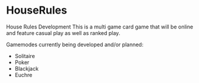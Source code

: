 # HouseRules
House Rules Development
This is a multi game card game that will be online and feature casual play as well as ranked play.

Gamemodes currently being developed and/or planned:
  - Solitaire
  - Poker
  - Blackjack
  - Euchre
